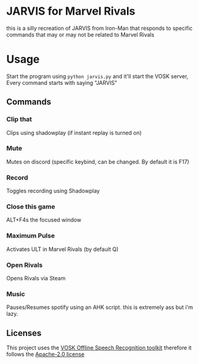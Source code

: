 # JARVIS for Marvel Rivals

this is a silly recreation of JARVIS from Iron-Man that responds to specific commands that may or may not be related to Marvel Rivals

# Usage

Start the program using ```python jarvis.py``` and it'll start the VOSK server, Every command starts with saying "JARVIS"

## Commands

### Clip that
Clips using shadowplay (if instant replay is turned on)
### Mute
Mutes on discord (specific keybind, can be changed. By default it is F17)
### Record
Toggles recording using Shadowplay
### Close this game
ALT+F4s the focused window
### Maximum Pulse
Activates ULT in Marvel Rivals (by default Q)
### Open Rivals
Opens Rivals via Steam
### Music
Pauses/Resumes spotify using an AHK script. this is extremely ass but i'm lazy.

## Licenses

This project uses the [VOSK Offline Speech Recognition toolkit](https://alphacephei.com/vosk/) therefore it follows the [Apache-2.0 license](LICENSE.MD)
